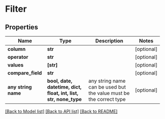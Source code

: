 # Filter


## Properties
Name | Type | Description | Notes
------------ | ------------- | ------------- | -------------
**column** | **str** |  | [optional] 
**operator** | **str** |  | [optional] 
**values** | **[str]** |  | [optional] 
**compare_field** | **str** |  | [optional] 
**any string name** | **bool, date, datetime, dict, float, int, list, str, none_type** | any string name can be used but the value must be the correct type | [optional]

[[Back to Model list]](../README.md#documentation-for-models) [[Back to API list]](../README.md#documentation-for-api-endpoints) [[Back to README]](../README.md)


